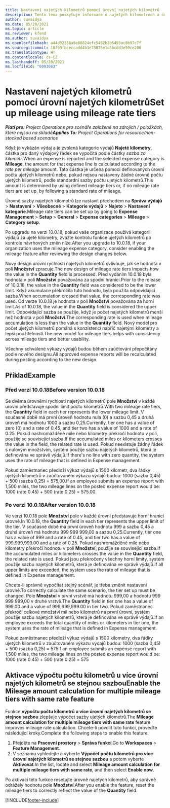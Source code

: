 ```yaml
---
title: Nastavení najetých kilometrů pomocí úrovní najetých kilometrů
description: Tento téma poskytuje informace o najetých kilometrech a úrovních najetých kilometrů.
author: suvaidya
ms.date: 05/20/2021
ms.topic: article
ms.reviewer: kfend
ms.author: suvaidya
ms.openlocfilehash: a44d32358a9e88824efc5452b2b5493ac8b97c7f
ms.sourcegitcommit: 18f99fbceccadd4b3e75875e1c5bcdd3e59ce206
ms.translationtype: HT
ms.contentlocale: cs-CZ
ms.lasthandoff: 05/20/2021
ms.locfileid: "6083663"
---
```

# <a name="set-up-mileage-using-mileage-rate-tiers"></a><span data-ttu-id="71fdc-103">Nastavení najetých kilometrů pomocí úrovní najetých kilometrů</span><span class="sxs-lookup"><span data-stu-id="71fdc-103">Set up mileage using mileage rate tiers</span></span>

<span data-ttu-id="71fdc-104">_**Platí pro:** Project Operations pro scénáře založené na zdrojích / položkách, které nejsou na skladě_</span><span class="sxs-lookup"><span data-stu-id="71fdc-104">_**Applies To:** Project Operations for resource/non-stocked based scenarios_</span></span>

<span data-ttu-id="71fdc-105">Když je vykázán výdaj a je zvolená kategorie výdajů **Najeté kilometry**, částka pro daný výdajový řádek se vypočítá podle částky *sazba za kilometr*.</span><span class="sxs-lookup"><span data-stu-id="71fdc-105">When an expense is reported and the selected expense category is **Mileage**, the amount for that expense line is calculated according to the *rate per mileage* amount.</span></span> <span data-ttu-id="71fdc-106">Tato částka je určena pomocí definovaných úrovní počtu ujetých kilometrů nebo, pokud nejsou nastaveny žádné úrovně počtu ujetých kilometrů, podle standardní sazby počtu ujetých kilometrů.</span><span class="sxs-lookup"><span data-stu-id="71fdc-106">This amount is determined by using defined mileage tiers or, if no mileage rate tiers are set up, by following a standard rate of mileage.</span></span> 

<span data-ttu-id="71fdc-107">Úrovně sazby najetých kilometrů lze nastavit přechodem na **Správa výdajů** > **Nastavení** >  **Všeobecné** > **Kategorie výdajů** > **Najeto** > **Nastavení kategorie**.</span><span class="sxs-lookup"><span data-stu-id="71fdc-107">Mileage rate tiers can be set up by going to **Expense Management** > **Setup** > **General** > **Expense categories** > **Mileage** > **Category setup**.</span></span>

<span data-ttu-id="71fdc-108">Po upgradu na verzi 10.0.18, pokud vaše organizace používá kategorii výdajů za ujeté kilometry, zvažte kontrolu funkce ujetých kilometrů po kontrole návrhových změn níže.</span><span class="sxs-lookup"><span data-stu-id="71fdc-108">After you upgrade to 10.0.18, if your organization uses the mileage expense category, consider enabling the mileage feature after reviewing the design changes below.</span></span> 

<span data-ttu-id="71fdc-109">Nový design úrovní rychlosti najetých kilometrů ovlivňuje, jak se hodnota v poli **Množství** zpracuje.</span><span class="sxs-lookup"><span data-stu-id="71fdc-109">The new design of mileage rate tiers impacts how the value in the **Quantity** field is processed.</span></span> <span data-ttu-id="71fdc-110">Před vydáním 10.0.18 byla hodnota v poli **Množství** považována za spodní hranici.</span><span class="sxs-lookup"><span data-stu-id="71fdc-110">Prior to the release of 10.0.18, the value in the **Quantity** field was considered to be the lower limit.</span></span> <span data-ttu-id="71fdc-111">Když akumulace překročila tuto hodnotu, byla použita odpovídající sazba.</span><span class="sxs-lookup"><span data-stu-id="71fdc-111">When accumulation crossed that value, the corresponding rate was used.</span></span>  <span data-ttu-id="71fdc-112">Od verze 10.0.18 je hodnota v poli **Množství** považována za horní limit.</span><span class="sxs-lookup"><span data-stu-id="71fdc-112">As of 10.0.18, the value in the **Quantity** field is considered the upper limit.</span></span> <span data-ttu-id="71fdc-113">Odpovídající sazba se použije, když je počet najetých kilometrů menší než hodnota v poli **Množství**.</span><span class="sxs-lookup"><span data-stu-id="71fdc-113">The corresponding rate is used when mileage accumulation is less than the value in the **Quantity** field.</span></span>  <span data-ttu-id="71fdc-114">Nový model pro počet ujetých kilometrů pomáhá s konzistencí napříč najetými kilometry a lepší použitelností.</span><span class="sxs-lookup"><span data-stu-id="71fdc-114">The new model for mileage tiers helps with consistency across mileage tiers and better usability.</span></span>   

<span data-ttu-id="71fdc-115">Všechny schválené výkazy výdajů budou během zaúčtování přepočítány podle nového designu.</span><span class="sxs-lookup"><span data-stu-id="71fdc-115">All approved expense reports will be recalculated during posting according to the new design.</span></span>

## <a name="example"></a><span data-ttu-id="71fdc-116">Příklad</span><span class="sxs-lookup"><span data-stu-id="71fdc-116">Example</span></span>
 
### <a name="before-version-10018"></a><span data-ttu-id="71fdc-117">Před verzí 10.0.18</span><span class="sxs-lookup"><span data-stu-id="71fdc-117">Before version 10.0.18</span></span>
<span data-ttu-id="71fdc-118">Se dvěma úrovněmi rychlosti najetých kilometrů pole **Množství** v každé úrovni představuje spodní limit počtu kilometrů.</span><span class="sxs-lookup"><span data-stu-id="71fdc-118">With two mileage rate tiers, the **Quantity** field in each tier represents the lower mileage limit.</span></span> <span data-ttu-id="71fdc-119">V současné době má první úroveň hodnotu nula (0) a sazbu 0,45 a druhá úroveň má hodnotu 1000 a sazbu 0,25.</span><span class="sxs-lookup"><span data-stu-id="71fdc-119">Currently, tier one has a value of zero (0) and a rate of 0.45, and tier two has a value of 1000 and a rate of 0.25.</span></span> <span data-ttu-id="71fdc-120">Pokud nashromážděné míle nebo kilometry překročí hodnotu v poli, použije se související sazba.</span><span class="sxs-lookup"><span data-stu-id="71fdc-120">If the accumulated miles or kilometers crosses the value in the field, the related rate is used.</span></span> <span data-ttu-id="71fdc-121">Pokud neexistuje žádný řádek s nulovým množstvím, systém použije sazbu najetých kilometrů, která je definována ve správě výdajů.</span><span class="sxs-lookup"><span data-stu-id="71fdc-121">If there's no line with zero quantity, the system uses the rate of mileage that is defined in Expense management.</span></span> 
 
<span data-ttu-id="71fdc-122">Pokud zaměstnanec předloží výkaz výdajů s 1500 kilometr, dva řádky ujetých kilometrů v zaúčtovaném výkazu výdajů budou: 1000 (sazba 0,45) + 500 (sazba 0,25) = 575,00.</span><span class="sxs-lookup"><span data-stu-id="71fdc-122">If an employee submits an expense report with 1,500 miles, the two mileage lines on the posted expense report would be: 1000 (rate 0.45) +  500 (rate 0.25) = 575.00.</span></span>

### <a name="after-version-10018"></a><span data-ttu-id="71fdc-123">Po verzi 10.0.18</span><span class="sxs-lookup"><span data-stu-id="71fdc-123">After version 10.0.18</span></span>
<span data-ttu-id="71fdc-124">Ve verzi 10.0.18 pole **Množství** pole v každé úrovni představuje horní hranici úrovně.</span><span class="sxs-lookup"><span data-stu-id="71fdc-124">In 10.0.18, the **Quantity** field in each tier represents the upper limit of the tier.</span></span> <span data-ttu-id="71fdc-125">V současné době má první úroveň hodnotu 999 a sazbu 0,45 a druhá úroveň má hodnotu 999 999 999,00 a sazbu 0,25.</span><span class="sxs-lookup"><span data-stu-id="71fdc-125">Currently, tier one has a value of 999 and a rate of 0.45, and tier two has a value of 999,999,999.00 and a rate of 0.25.</span></span> <span data-ttu-id="71fdc-126">Pokud nashromážděné míle nebo kilometry překročí hodnotu v poli **Množství**, použije se související sazba.</span><span class="sxs-lookup"><span data-stu-id="71fdc-126">If the accumulated miles or kilometers crosses the value in the **Quantity** field, the related rate is used.</span></span> <span data-ttu-id="71fdc-127">Pokud jsou překročeny všechny horní limity, systém použije sazbu najetých kilometrů, která je definována ve správě výdajů.</span><span class="sxs-lookup"><span data-stu-id="71fdc-127">If all upper limits are exceeded, the system uses the rate of mileage that is defined in Expense management.</span></span> 
 
<span data-ttu-id="71fdc-128">Chcete-li správně vypočítat stejný scénář, je třeba změnit nastavení úrovně.</span><span class="sxs-lookup"><span data-stu-id="71fdc-128">To correctly calculate the same scenario, the tier set up must be changed.</span></span> <span data-ttu-id="71fdc-129">Pole **Množství** v první vrstvě má hodnotu 999,00 a hodnotu 999 999 999,00 v druhé vrstvě.</span><span class="sxs-lookup"><span data-stu-id="71fdc-129">The **Quantity** field in tier one has a value of 999.00 and a value of 999,999,999.00 in tier two.</span></span> <span data-ttu-id="71fdc-130">Pokud zaměstnanec překročí celkové množství mil nebo kilometrů na první úrovni, systém použije sazbu najetých kilometrů, která je definována ve správě výdajů.</span><span class="sxs-lookup"><span data-stu-id="71fdc-130">If an employee exceeds the total quantity of miles or kilometers in tier one, the system uses the rate of mileage that is defined in Expense management.</span></span> 
  
<span data-ttu-id="71fdc-131">Pokud zaměstnanec předloží výkaz výdajů s 1500 kilometry, dva řádky ujetých kilometrů v zaúčtovaném výkazu výdajů budou: 1000 (sazba 0,45) + 500 (sazba 0,25) = 575</span><span class="sxs-lookup"><span data-stu-id="71fdc-131">If an employee submits an expense report with 1,500 miles, the two mileage lines on the posted expense report would be: 1000 (rate 0.45) +  500 (rate 0.25) = 575</span></span>

## <a name="enable-the-mileage-amount-calculation-for-multiple-mileage-tiers-with-same-rate-feature"></a><span data-ttu-id="71fdc-132">Aktivace výpočtu počtu kilometrů u více úrovní najetých kilometrů se stejnou sazbou</span><span class="sxs-lookup"><span data-stu-id="71fdc-132">Enable the Mileage amount calculation for multiple mileage tiers with same rate feature</span></span>

<span data-ttu-id="71fdc-133">Funkce **výpočtu počtu kilometrů u více úrovní najetých kilometrů se stejnou sazbou** zlepšuje výpočet sazby ujetých kilometrů.</span><span class="sxs-lookup"><span data-stu-id="71fdc-133">The **Mileage amount calculation for multiple mileage tiers with same rate** feature improves mileage rate calculation.</span></span> <span data-ttu-id="71fdc-134">Chcete-li povolit tuto funkci, proveďte následující kroky.</span><span class="sxs-lookup"><span data-stu-id="71fdc-134">Complete the following steps to enable this feature.</span></span>

1. <span data-ttu-id="71fdc-135">Přejděte na **Pracovní prostory** > **Správa funkcí**.</span><span class="sxs-lookup"><span data-stu-id="71fdc-135">Go to **Workspaces** > **Feature Management**.</span></span> 
2. <span data-ttu-id="71fdc-136">V seznamu vyhledejte a vyberte **Výpočet počtu kilometrů pro více úrovní najetých kilometrů se stejnou sazbou** a potom vyberte **Aktivovat**.</span><span class="sxs-lookup"><span data-stu-id="71fdc-136">In the list, locate and select **Mileage amount calculation for multiple mileage tiers with same rate**, and then select **Enable now**.</span></span>

<span data-ttu-id="71fdc-137">Po aktivaci této funkce resetujte úrovně najetých kilometrů, aby správně odrážely hodnotu pole **Množství**.</span><span class="sxs-lookup"><span data-stu-id="71fdc-137">After you enable the feature, reset the mileage tiers to correctly reflect the value of the **Quantity** field.</span></span> 


[!INCLUDE[footer-include](../includes/footer-banner.md)]
